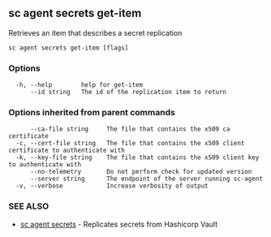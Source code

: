## sc agent secrets get-item

Retrieves an item that describes a secret replication

```
sc agent secrets get-item [flags]
```

### Options

```
  -h, --help        help for get-item
      --id string   The id of the replication item to return
```

### Options inherited from parent commands

```
      --ca-file string     The file that contains the x509 ca certificate
  -c, --cert-file string   The file that contains the x509 client certificate to authenticate with
  -k, --key-file string    The file that contains the x509 client key to authenticate with
      --no-telemetry       Do not perform check for updated version
      --server string      The endpoint of the server running sc-agent
  -v, --verbose            Increase verbosity of output
```

### SEE ALSO

* [sc agent secrets](sc_agent_secrets.md)	 - Replicates secrets from Hashicorp Vault

